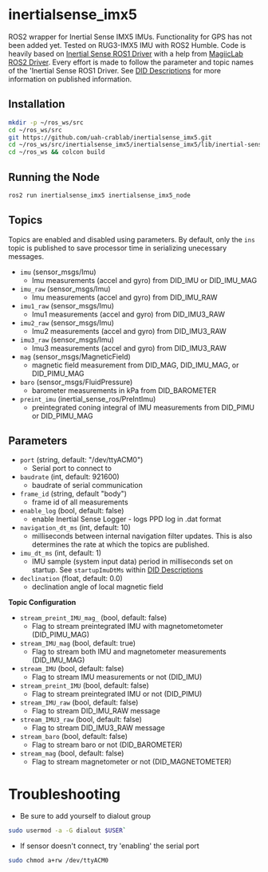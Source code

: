 # inertialsense_imx5
ROS2 wrapper for Inertial Sense IMX5 IMUs. Functionality for GPS has not been added yet. Tested on RUG3-IMX5 IMU with ROS2 Humble. Code is heavily based on [Inertial Sense ROS1 Driver](https://github.com/inertialsense/inertial-sense-ros) with a help from [MagiicLab ROS2 Driver](https://gitlab.magiccvs.byu.edu/boatlanding/ros2-sensor-drivers/inertialsense_ros2/-/tree/ros2). Every effort is made to follow the parameter and topic names of the 'Inertial Sense ROS1 Driver. See [DID Descriptions](https://docs.inertialsense.com/user-manual/com-protocol/DID-descriptions/) for more information on published information. 


## Installation

``` bash
mkdir -p ~/ros_ws/src
cd ~/ros_ws/src
git https://github.com/uah-crablab/inertialsense_imx5.git
cd ~/ros_ws/src/inertialsense_imx5/inertialsense_imx5/lib/inertial-sense-sdk/src/libusb && ./autogen.sh
cd ~/ros_ws && colcon build
```

## Running the Node

```bash
ros2 run inertialsense_imx5 inertialsense_imx5_node 
```

## Topics

Topics are enabled and disabled using parameters.  By default, only the `ins` topic is published to save processor time in serializing unecessary messages.
- `imu` (sensor_msgs/Imu)
    - Imu measurements (accel and gyro) from DID_IMU or DID_IMU_MAG
- `imu_raw` (sensor_msgs/Imu)
    - Imu measurements (accel and gyro) from DID_IMU_RAW
- `imu1_raw` (sensor_msgs/Imu)
    - Imu1 measurements (accel and gyro) from DID_IMU3_RAW
- `imu2_raw` (sensor_msgs/Imu)
    - Imu2 measurements (accel and gyro) from DID_IMU3_RAW
- `imu3_raw` (sensor_msgs/Imu)
    - Imu3 measurements (accel and gyro) from DID_IMU3_RAW
- `mag` (sensor_msgs/MagneticField) 
    - magnetic field measurement from DID_MAG, DID_IMU_MAG, or DID_PIMU_MAG
- `baro` (sensor_msgs/FluidPressure)
    - barometer measurements in kPa from DID_BAROMETER
- `preint_imu` (inertial_sense_ros/PreIntImu)
    - preintegrated coning integral of IMU measurements from DID_PIMU or DID_PIMU_MAG

## Parameters

* `port` (string, default: "/dev/ttyACM0")
  - Serial port to connect to
* `baudrate` (int, default: 921600)
  - baudrate of serial communication
* `frame_id` (string, default "body")
  - frame id of all measurements
* `enable_log` (bool, default: false)
  - enable Inertial Sense Logger - logs PPD log in .dat format
* `navigation_dt_ms` (int, default: 10)
   - milliseconds between internal navigation filter updates.  This is also determines the rate at which the topics are published.
* `imu_dt_ms` (int, default: 1)
   - IMU sample (system input data) period in milliseconds set on startup. See `startupImuDtMs` within [DID Descriptions](https://docs.inertialsense.com/user-manual/com-protocol/DID-descriptions/)
* `declination` (float, default: 0.0)
  - declination angle of local magnetic field


**Topic Configuration**

* `stream_preint_IMU_mag_` (bool, default: false)
   - Flag to stream preintegrated IMU with magnetometometer (DID_PIMU_MAG)
* `stream_IMU_mag` (bool, default: true)
   - Flag to stream both IMU and magnetometer measurements (DID_IMU_MAG)
* `stream_IMU` (bool, default: false)
   - Flag to stream IMU measurements or not (DID_IMU)
* `stream_preint_IMU` (bool, default: false)
   - Flag to stream preintegrated IMU or not (DID_PIMU)
* `stream_IMU_raw` (bool, default: false)
   - Flag to stream DID_IMU_RAW message
* `stream_IMU3_raw` (bool, default: false)
   - Flag to stream DID_IMU3_RAW message
* `stream_baro` (bool, default: false)
   - Flag to stream baro or not (DID_BAROMETER)
* `stream_mag` (bool, default: false)
   - Flag to stream magnetometer or not (DID_MAGNETOMETER)

# Troubleshooting
* Be sure to add yourself to dialout group
``` bash
sudo usermod -a -G dialout $USER`
```

* If sensor doesn't connect, try 'enabling' the serial port
``` bash
sudo chmod a+rw /dev/ttyACM0
```